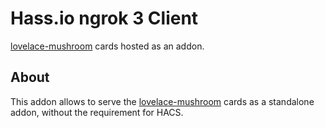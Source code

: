 # Hass.io ngrok 3 Client

[lovelace-mushroom](https://github.com/piitaya/lovelace-mushroom) cards hosted as an addon.

## About

This addon allows to serve the [lovelace-mushroom](https://github.com/piitaya/lovelace-mushroom) cards as a standalone addon,
without the requirement for HACS.

[github_link]: https://github.com/Siglis-AG/zigfred-hassio-addons/issues
